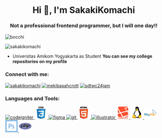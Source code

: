 <h1 align="center">Hi 👋, I'm SakakiKomachi</h1>
<h3 align="center">Not a professional frontend programmer, but I will one day!!</h3>

<img align="center" alt="bocchi" width="1280" src="https://scontent-sin6-2.xx.fbcdn.net/v/t39.30808-6/360091000_3594279977482714_7317269778219388266_n.jpg?_nc_cat=105&ccb=1-7&_nc_sid=730e14&_nc_eui2=AeE47CUmVz0vTbBIbXvzg-yj9h5-t_1HYo32Hn63_UdijUY6Kbjl0DJQvXJJBYnov_55gBBDFwe5v0ld3qRJQWMr&_nc_ohc=sVzM3XLpSOUAX9kibZ2&_nc_ht=scontent-sin6-2.xx&oh=00_AfCm5sHOkmeiomCGi7COmxaPeh4T2uSbKsU2CpDhFShFpg&oe=64B2415A">

<p align="left"> <img src="https://komarev.com/ghpvc/?username=sakakikomachi&label=Profile%20views&color=0e75b6&style=flat" alt="sakakikomachi" /> </p>

- Universitas Amikom Yogyakarta as Student **You can see my college repositories on my profile**

<h3 align="left">Connect with me:</h3>
<p align="left">
<a href="https://twitter.com/sakakikomachi" target="blank"><img align="center" src="https://raw.githubusercontent.com/rahuldkjain/github-profile-readme-generator/master/src/images/icons/Social/twitter.svg" alt="sakakikomachi" height="30" width="40" /></a>
<a href="https://fb.com/mekibasahcrott" target="blank"><img align="center" src="https://raw.githubusercontent.com/rahuldkjain/github-profile-readme-generator/master/src/images/icons/Social/facebook.svg" alt="mekibasahcrott" height="30" width="40" /></a>
<a href="https://instagram.com/sdtwc24jam" target="blank"><img align="center" src="https://raw.githubusercontent.com/rahuldkjain/github-profile-readme-generator/master/src/images/icons/Social/instagram.svg" alt="sdtwc24jam" height="30" width="40" /></a>
</p>

<h3 align="left">Languages and Tools:</h3>
<p align="left"> <a href="https://codeigniter.com" target="_blank" rel="noreferrer"> <img src="https://cdn.worldvectorlogo.com/logos/codeigniter.svg" alt="codeigniter" width="40" height="40"/> </a> <a href="https://www.w3schools.com/css/" target="_blank" rel="noreferrer"> <img src="https://raw.githubusercontent.com/devicons/devicon/master/icons/css3/css3-original-wordmark.svg" alt="css3" width="40" height="40"/> </a> <a href="https://www.figma.com/" target="_blank" rel="noreferrer"> <img src="https://www.vectorlogo.zone/logos/figma/figma-icon.svg" alt="figma" width="40" height="40"/> </a> <a href="https://git-scm.com/" target="_blank" rel="noreferrer"> <img src="https://www.vectorlogo.zone/logos/git-scm/git-scm-icon.svg" alt="git" width="40" height="40"/> </a> <a href="https://www.w3.org/html/" target="_blank" rel="noreferrer"> <img src="https://raw.githubusercontent.com/devicons/devicon/master/icons/html5/html5-original-wordmark.svg" alt="html5" width="40" height="40"/> </a> <a href="https://www.adobe.com/in/products/illustrator.html" target="_blank" rel="noreferrer"> <img src="https://www.vectorlogo.zone/logos/adobe_illustrator/adobe_illustrator-icon.svg" alt="illustrator" width="40" height="40"/> </a> <a href="https://laravel.com/" target="_blank" rel="noreferrer"> <img src="https://raw.githubusercontent.com/devicons/devicon/master/icons/laravel/laravel-plain-wordmark.svg" alt="laravel" width="40" height="40"/> </a> <a href="https://www.linux.org/" target="_blank" rel="noreferrer"> <img src="https://raw.githubusercontent.com/devicons/devicon/master/icons/linux/linux-original.svg" alt="linux" width="40" height="40"/> </a> <a href="https://www.mysql.com/" target="_blank" rel="noreferrer"> <img src="https://raw.githubusercontent.com/devicons/devicon/master/icons/mysql/mysql-original-wordmark.svg" alt="mysql" width="40" height="40"/> </a> <a href="https://www.photoshop.com/en" target="_blank" rel="noreferrer"> <img src="https://raw.githubusercontent.com/devicons/devicon/master/icons/photoshop/photoshop-line.svg" alt="photoshop" width="40" height="40"/> </a> <a href="https://www.php.net" target="_blank" rel="noreferrer"> <img src="https://raw.githubusercontent.com/devicons/devicon/master/icons/php/php-original.svg" alt="php" width="40" height="40"/> </a> </p>
